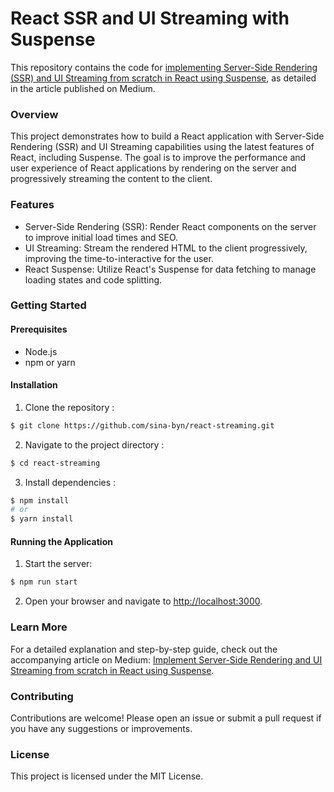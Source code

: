 # React SSR and UI Streaming with Suspense

This repository contains the code for [implementing Server-Side Rendering (SSR) and UI Streaming from scratch in React using Suspense](https://medium.com/@sina-byn/implement-server-side-rendering-and-ui-component-rendering-from-scratch-in-react-986aa06df563), as detailed in the article published on Medium.

### Overview
This project demonstrates how to build a React application with Server-Side Rendering (SSR) and UI Streaming capabilities using the latest features of React, including Suspense. The goal is to improve the performance and user experience of React applications by rendering on the server and progressively streaming the content to the client.

### Features
- Server-Side Rendering (SSR): Render React components on the server to improve initial load times and SEO.
- UI Streaming: Stream the rendered HTML to the client progressively, improving the time-to-interactive for the user.
- React Suspense: Utilize React's Suspense for data fetching to manage loading states and code splitting.

### Getting Started
#### Prerequisites
- Node.js
- npm or yarn

#### Installation

1. Clone the repository :

```bash
$ git clone https://github.com/sina-byn/react-streaming.git
```

2. Navigate to the project directory :

```bash
$ cd react-streaming
```

3. Install dependencies :

```bash
$ npm install
# or
$ yarn install
```

#### Running the Application

1. Start the server:

```bash
$ npm run start
```

2. Open your browser and navigate to [http://localhost:3000](http://localhost:3000).

### Learn More
For a detailed explanation and step-by-step guide, check out the accompanying article on Medium: [Implement Server-Side Rendering and UI Streaming from scratch in React using Suspense](https://medium.com/@sina-byn/implement-server-side-rendering-and-ui-component-rendering-from-scratch-in-react-986aa06df563).

### Contributing
Contributions are welcome! Please open an issue or submit a pull request if you have any suggestions or improvements.

### License
This project is licensed under the MIT License.